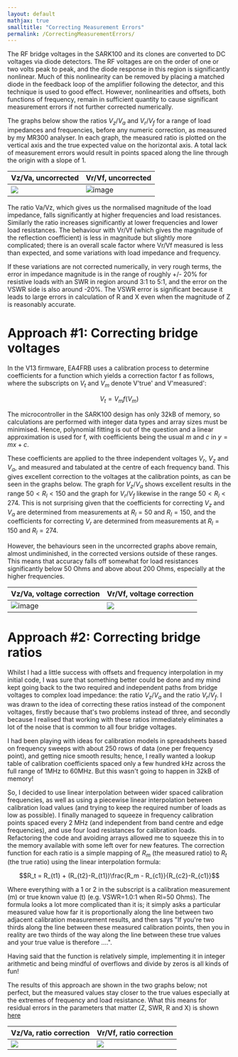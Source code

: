 ```yaml
---
layout: default
mathjax: true
smalltitle: "Correcting Measurement Errors"
permalink: /CorrectingMeasurementErrors/
---
```


The RF bridge voltages in the SARK100 and its clones are converted to DC voltages via diode detectors. The RF voltages are on the order of one or two volts peak to peak, and the diode response in this region is significantly nonlinear. Much of this nonlinearity can be removed by placing a matched diode in the feedback loop of the amplifier following the detector, and this technique is used to good effect. However, nonlinearities and offsets, both functions of frequency, remain in sufficient quantity to cause significant measurement errors if not further corrected numerically. 

The graphs below show the ratios $V_z/V_a$ and $V_r/V_f$ for a range of load impedances and frequencies, before any numeric correction, as measured by my MR300 analyser. In each graph, the measured ratio is plotted on the vertical axis and the true expected value on the horizontal axis. A total lack of measurement errors would result in points spaced along the line through the origin with a slope of 1.

|Vz/Va, uncorrected|Vr/Vf, uncorrected|
|-------|-------|
|![](https://github.com/G1OJS/G1OJS-MR300-SARK100-Firmware/blob/5a00a354698d1b4c51932d5536ce5001f6380cf0/assets/img/VzVa%20Uncorrected%20vs%20Expected%20V13.PNG)|![image](https://github.com/G1OJS/G1OJS-MR300-SARK100-Firmware/blob/5a00a354698d1b4c51932d5536ce5001f6380cf0/assets/img/VrVf%20Uncorrected%20vs%20Expected%20V13.PNG)|



The ratio Va/Vz, which gives us the normalised magnitude of the load impedance, falls significantly at higher frequencies and load resistances. Similarly the ratio increases significantly at lower frequencies and lower load resistances. The behaviour with Vr/Vf (which gives the magnitude of the reflection coefficient) is less in magnitude but slightly more complicated; there is an overall scale factor where Vr/Vf measured is less than expected, and some variations with load impedance and frequency.

If these variations are not corrected numerically, in very rough terms, the error in impedance magnitude is in the range of roughly +/- 20% for resistive loads with an SWR in region around 3:1 to 5:1, and the error on the VSWR side is also around -20%. The VSWR error is significant because it leads to large errors in calculation of R and X even when the magnitude of Z is reasonably accurate.

# Approach #1: Correcting bridge voltages
In the V13 firmware, EA4FRB uses a calibration process to determine coefficients for a function which yields a correction factor f as follows, where the subscripts on $V_t$ and $V_m$ denote V'true' and V'measured':

$$ V_t = V_m f(V_m)$$

The microcontroller in the SARK100 design has only 32kB of memory, so calculations are performed with integer data types and array sizes must be minimised. Hence, polynomial fitting is out of the question and a linear approximation is used for f, with coefficients being the usual $m$ and $c$ in $y=mx+c$. 

These coefficients are applied to the three independent voltages $V_r$, $V_z$ and $V_a$, and measured and tabulated at the centre of each frequency band. This gives excellent correction to the voltages at the calibration points, as can be seen in the graphs below. The graph for $V_z/V_a$ shows excellent results in the range $50<R_l<150$ and the graph for $V_r/V_f$ likewise in the range $50<R_l<274$. This is not surprising given that the coefficients for correcting $V_z$ and $V_a$ are determined from measurements at $R_l = 50$ and $R_l = 150$, and the coefficients for correcting $V_r$ are determined from measurements at $R_l = 150$ and $R_l = 274$. 

However, the behaviours seen in the uncorrected graphs above remain, almost undiminished, in the corrected versions outside of these ranges. This means that accuracy falls off somewhat for load resistances significantly below 50 Ohms and above about 200 Ohms, especially at the higher frequencies.

|Vz/Va, voltage correction|Vr/Vf, voltage correction|
|-------|-------|
|![image](https://github.com/G1OJS/G1OJS-MR300-SARK100-Firmware/blob/5a00a354698d1b4c51932d5536ce5001f6380cf0/assets/img/VzVa%20Corrected%20vs%20Expected%20V13.PNG) | ![](https://github.com/G1OJS/G1OJS-MR300-SARK100-Firmware/blob/5a00a354698d1b4c51932d5536ce5001f6380cf0/assets/img/VrVf%20Corrected%20vs%20Expected%20V13.PNG)|

# Approach #2: Correcting bridge ratios
Whilst I had a little success with offsets and frequency interpolation in my initial code, I was sure that something better could be done and my mind kept going back to the two required and independent paths from bridge voltages to complex load impedance: the ratio $V_z/V_a$ and the ratio $V_r/V_f$. I was drawn to the idea of correcting these ratios instead of the component voltages, firstly because that's two problems instead of three, and secondly because I realised that working with these ratios immediately eliminates a lot of the noise that is common to all four bridge voltages.

I had been playing with ideas for calibration models in spreadsheets based on frequency sweeps with about 250 rows of data (one per frequency point), and getting nice smooth results; hence, I really wanted a lookup table of calibration coefficients spaced only a few hundred kHz across the full range of 1MHz to 60MHz. But this wasn't going to happen in 32kB of memory! 

So, I decided to use linear interpolation between wider spaced calibration frequencies, as well as using a piecewise linear interpolation between calibration load values (and trying to keep the required number of loads as low as possible). I finally managed to squeeze in frequency calibration points spaced every 2 MHz (and independent from band centre and edge frequencies), and use four load resistances for calibration loads. Refactoring the code and avoiding arrays allowed me to squeeze this in to the memory available with some left over for new features. The correction function for each ratio is a simple mapping of $R_m$ (the measured ratio) to $R_t$ (the true ratio) using the linear interpolation formula: 

$$R_t = R_{t1} + (R_{t2}-R_{t1})\frac{R_m - R_{c1}}{R_{c2}-R_{c1}}$$ 

Where everything with a 1 or 2 in the subscript is a calibration measurement (m) or true known value (t) (e.g. VSWR=1.0:1 when Rl=50 Ohms). The formula looks a lot more complicated than it is; it simply asks a particular measured value how far it is proportionally along the line between two adjacent calibration measurement results, and then says "If you're two thirds along the line between these measured calibration points, then you in reality are two thirds of the way along the line between these true values and your true value is therefore ....". 

Having said that the function is relatively simple, implementing it in integer arithmetic and being mindful of overflows and divide by zeros is all kinds of fun!

The results of this approach are shown in the two graphs below; not perfect, but the measured values stay closer to the true values especially at the extremes of frequency and load resistance. What this means for residual errors in the parameters that matter (Z, SWR, R and X) is shown [here](https://github.com/G1OJS/G1OJS-MR300-SARK100-Firmware/blob/cdd235863de5b0492756275f70d490023e1c8cdb/pages/blogpages/Improved-Accuracy.md)

|Vz/Va, ratio correction|Vr/Vf, ratio correction|
|-------|-------|
|![](https://g1ojs.github.io/G1OJS-MR300-SARK100-Firmware/assets/img/2025-01-20%20V02%20VzVa%20Corrected%20vs%20Expected%202.PNG) | ![](https://g1ojs.github.io/G1OJS-MR300-SARK100-Firmware/assets/img/2025-01-20%20V02%20VrVf%20Corrected%20vs%20Expected.PNG)|





